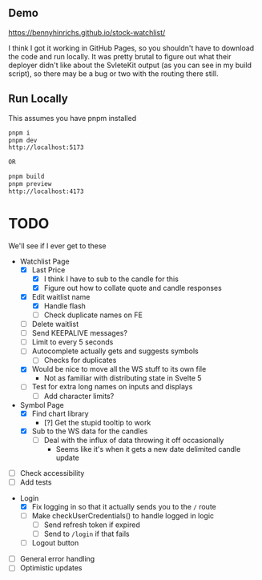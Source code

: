 ## Demo

https://bennyhinrichs.github.io/stock-watchlist/

I think I got it working in GitHub Pages, so you shouldn't have to download the code and run locally. It was pretty brutal to figure out what their deployer didn't like about the SvleteKit output (as you can see in my build script), so there may be a bug or two with the routing there still.

## Run Locally

This assumes you have pnpm installed

```bash
pnpm i
pnpm dev
http://localhost:5173

OR

pnpm build
pnpm preview
http://localhost:4173
```

# TODO

We'll see if I ever get to these

- Watchlist Page
  - [x] Last Price
    - [x] I think I have to sub to the candle for this
    - [x] Figure out how to collate quote and candle responses
  - [x] Edit waitlist name
    - [x] Handle flash
    - [ ] Check duplicate names on FE
  - [ ] Delete waitlist
  - [ ] Send KEEPALIVE messages?
  - [ ] Limit to every 5 seconds
  - [ ] Autocomplete actually gets and suggests symbols
    - [ ] Checks for duplicates
  - [x] Would be nice to move all the WS stuff to its own file
    - Not as familiar with distributing state in Svelte 5
  - [ ] Test for extra long names on inputs and displays
    - [ ] Add character limits?
- Symbol Page
  - [x] Find chart library
    - [?] Get the stupid tooltip to work
  - [x] Sub to the WS data for the candles
    - [ ] Deal with the influx of data throwing it off occasionally
      - Seems like it's when it gets a new date delimited candle update
- [ ] Check accessibility
- [ ] Add tests
- Login
  - [x] Fix logging in so that it actually sends you to the `/` route
  - [ ] Make checkUserCredentials() to handle logged in logic
    - [ ] Send refresh token if expired
    - [ ] Send to `/login` if that fails
  - [ ] Logout button
- [ ] General error handling
- [ ] Optimistic updates
